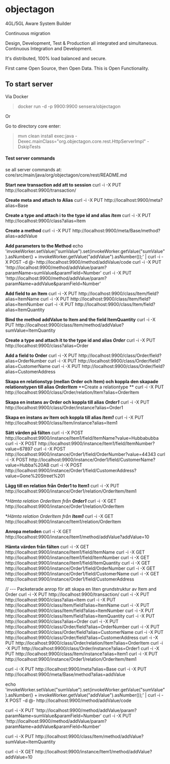 objectagon
==========

4GL/5GL Aware System Builder

Continuous migration

Design, Development, Test & Production all integrated and simultaneous.
Continuous Integration and Development.
  
It's distributed, 100% load balanced and secure.

First came Open Source, then Open Data. This is Open Functionality.
  
##  To start server

Via Docker

> docker run -d -p 9900:9900 sensera/objectagon

Or

Go to directory core
enter:
> mvn clean install exec:java -Dexec.mainClass="org.objectagon.core.rest.HttpServerImpl" -DskipTests

#### Test server commands

se all server commands at: 
core/src/main/java/org/objectagon/core/rest/README.md




**Start new transaction add att to session**
curl -i -X PUT http://localhost:9900/transaction/


**Create meta and attach to Alias**
curl -i -X PUT http://localhost:9900/meta?alias=Base

**Create a type and attach i to the type id and alias *Item***
curl -i -X PUT http://localhost:9900/class?alias=Item

**Create a method**
curl -i -X PUT http://localhost:9900/meta/Base/method?alias=addValue

**Add parameters to the Method**
echo 'invokeWorker.setValue("sumValue").set(invokeWorker.getValue("sumValue").asNumber() + invokeWorker.getValue("addValue").asNumber());' | curl -i -X POST -d @- http://localhost:9900/method/addValue/code
curl -i -X PUT 'http://localhost:9900/method/addValue/param?paramName=sumValue&paramField=Number' 
curl -i -X PUT 'http://localhost:9900/method/addValue/param?paramName=addValue&paramField=Number'

**Add field to an Item**
curl -i -X PUT http://localhost:9900/class/Item/field?alias=ItemName
curl -i -X PUT http://localhost:9900/class/Item/field?alias=ItemNumber
curl -i -X PUT http://localhost:9900/class/Item/field?alias=ItemQuantity

**Bind the method addValue to Item and the field ItemQuantity**
curl -i -X PUT http://localhost:9900/class/Item/method/addValue?sumValue=ItemQuantity

**Create a type and attach it to the type id and alias *Order***
curl -i -X PUT http://localhost:9900/class?alias=Order

**Add a field to Order**
curl -i -X PUT http://localhost:9900/class/Order/field?alias=OrderNumber
curl -i -X PUT http://localhost:9900/class/Order/field?alias=CustomerName
curl -i -X PUT http://localhost:9900/class/Order/field?alias=CustomerAddress


**Skapa en relationstyp (mellan Order och Item) och koppla den skapade relationstypen till alias *OrderItem***
**Create a relationtype **
curl -i -X PUT http://localhost:9900/class/Order/relation/Item?alias=OrderItem


**Skapa en instans av Order och koppla till alias *Order1***
curl -i -X PUT http://localhost:9900/class/Order/instance?alias=Order1

**Skapa en instans av Item och koppla till alias *Item1***
curl -i -X PUT http://localhost:9900/class/Item/instance?alias=Item1

**Sätt värden på fälten**
curl -i -X POST http://localhost:9900/instance/Item1/field/ItemName?value=Hubbabubba
curl -i -X POST http://localhost:9900/instance/Item1/field/ItemNumber?value=67897
curl -i -X POST http://localhost:9900/instance/Order1/field/OrderNumber?value=44343
curl -i -X POST http://localhost:9900/instance/Order1/field/CustomerName?value=Hubba%20AB
curl -i -X POST http://localhost:9900/instance/Order1/field/CustomerAddress?value=Gone%20Street%201

**Lägg till en relation från Order1 to Item1**
curl -i -X PUT http://localhost:9900/instance/Order1/relation/OrderItem/Item1

**Hämta relation *OrderItem* från **Order1***
curl -i -X GET http://localhost:9900/instance/Order1/relation/OrderItem

**Hämta relation *OrderItem* från **Item1***
curl -i -X GET http://localhost:9900/instance/Item1/relation/OrderItem

**Anropa metoden**
curl -i -X GET http://localhost:9900/instance/Item1/method/addValue?addValue=10

**Hämta värden från fälten**
curl -i -X GET http://localhost:9900/instance/Item1/field/ItemName
curl -i -X GET http://localhost:9900/instance/Item1/field/ItemNumber
curl -i -X GET http://localhost:9900/instance/Item1/field/ItemQuantity
curl -i -X GET http://localhost:9900/instance/Order1/field/OrderNumber
curl -i -X GET http://localhost:9900/instance/Order1/field/CustomerName
curl -i -X GET http://localhost:9900/instance/Order1/field/CustomerAddress


// --- Packeterade anrop för att skapa en liten grundstruktur av Item and Order
curl -i -X PUT http://localhost:9900/transaction/
curl -i -X PUT http://localhost:9900/class?alias=Item
curl -i -X PUT http://localhost:9900/class/Item/field?alias=ItemName
curl -i -X PUT http://localhost:9900/class/Item/field?alias=ItemNumber
curl -i -X PUT http://localhost:9900/class/Item/field?alias=ItemQuantity
curl -i -X PUT http://localhost:9900/class?alias=Order
curl -i -X PUT http://localhost:9900/class/Order/field?alias=OrderNumber
curl -i -X PUT http://localhost:9900/class/Order/field?alias=CustomerName
curl -i -X PUT http://localhost:9900/class/Order/field?alias=CustomerAddress
curl -i -X PUT http://localhost:9900/class/Order/relation/Item?alias=OrderItem
curl -i -X PUT http://localhost:9900/class/Order/instance?alias=Order1
curl -i -X PUT http://localhost:9900/class/Item/instance?alias=Item1
curl -i -X PUT http://localhost:9900/instance/Order1/relation/OrderItem/Item1

curl -i -X PUT http://localhost:9900/meta?alias=Base
curl -i -X PUT http://localhost:9900/meta/Base/method?alias=addValue

echo 'invokeWorker.setValue("sumValue").set(invokeWorker.getValue("sumValue").asNumber() + invokeWorker.getValue("addValue").asNumber());' | curl -i -X POST -d @- http://localhost:9900/method/addValue/code

curl -i -X PUT 'http://localhost:9900/method/addValue/param?paramName=sumValue&paramField=Number' 
curl -i -X PUT 'http://localhost:9900/method/addValue/param?paramName=addValue&paramField=Number'

curl -i -X PUT http://localhost:9900/class/Item/method/addValue?sumValue=ItemQuantity

curl -i -X GET http://localhost:9900/instance/Item1/method/addValue?addValue=10